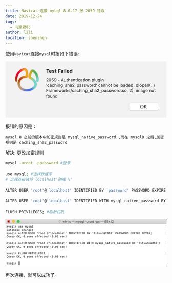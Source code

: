 ```yaml
---
title: Navicat 连接 mysql 8.0.17 报 2059 错误
date: 2019-12-24
tags:
  - 问题累积
author: lili
location: shenzhen
---
```


使用` Navicat `连接` mysql `时报如下错误:

![image from dependency](../.vuepress/public/images/2059-Navicat-mysql/1.png)

报错的原因是：

```
mysql 8 之前的版本中加密规则是 mysql_native_password ,而在 mysql8 之后,加密规则是 caching_sha2_password
```

解决: 更改加密规则

```sh
mysql -uroot -ppassword #登录

use mysql; #选择数据库
# 远程连接请将'localhost'换成'%'

ALTER USER 'root'@'localhost' IDENTIFIED BY 'password' PASSWORD EXPIRE NEVER; #更改加密方式

ALTER USER 'root'@'localhost' IDENTIFIED WITH mysql_native_password BY 'password'; #更新用户密码

FLUSH PRIVILEGES; #刷新权限
```

![image from dependency](../.vuepress/public/images/2059-Navicat-mysql/2.png)

再次连接，就可以成功了。
